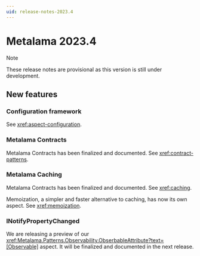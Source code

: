 ```yaml
---
uid: release-notes-2023.4
---
```


# Metalama 2023.4

> [!NOTE]
> These release notes are provisional as this version is still under development.


## New features

### Configuration framework

See <xref:aspect-configuration>.


### Metalama Contracts

Metalama Contracts has been finalized and documented. See <xref:contract-patterns>.


### Metalama Caching

Metalama Contracts has been finalized and documented. See <xref:caching>.

Memoization, a simpler and faster alternative to caching, has now its own aspect. See <xref:memoization>.


### INotifyPropertyChanged

We are releasing a preview of our <xref:Metalama.Patterns.Observability.ObserbableAttribute?text=[Observable]> aspect. It will be finalized and documented in the next release.